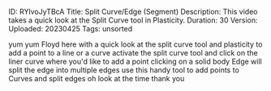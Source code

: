ID: RYlvoJyTBcA
Title: Split Curve/Edge (Segment)
Description: This video takes a quick look at the Split Curve tool in Plasticity.
Duration: 30
Version: 
Uploaded: 20230425
Tags: unsorted

yum yum
Floyd here with a quick look at the
split curve tool and plasticity to add a
point to a line or a curve activate the
split curve tool and click on the liner
curve where you'd like to add a point
clicking on a solid body Edge will split
the edge into multiple edges use this
handy tool to add points to Curves and
split edges oh look at the time
thank you
